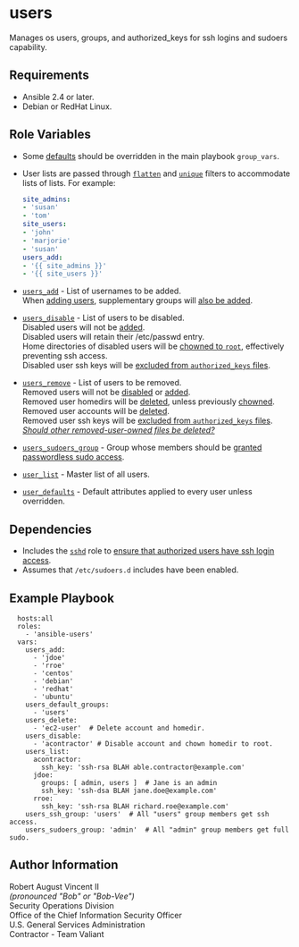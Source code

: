 users
=====

Manages os users, groups, and authorized_keys for ssh logins and sudoers capability.

Requirements
------------

* Ansible 2.4 or later.
* Debian or RedHat Linux.

Role Variables
--------------

- Some [defaults](defaults/main.yml) should be overridden in the main playbook `group_vars`.

- User lists are passed through [`flatten`](https://docs.ansible.com/ansible/latest/user_guide/playbooks_filters.html#list-filters) and [`unique`](https://docs.ansible.com/ansible/latest/user_guide/playbooks_filters.html#set-theory-filters) filters to accommodate lists of lists. For example:

  ```yaml
  site_admins:
  - 'susan'
  - 'tom'
  site_users:
  - 'john'
  - 'marjorie'
  - 'susan'
  users_add:
  - '{{ site_admins }}'
  - '{{ site_users }}'
  ```

- [`users_add`](defaults/main.yml#L2) - List of usernames to be added.  
  When [adding users](tasks/add.yml), supplementary groups will [also be added](tasks/main.yml#L22).

- [`users_disable`](defaults/main.yml#L47) - List of users to be disabled.  
  Disabled users will not be [added](tasks/main.yml#L11).  
  Disabled users will retain their /etc/passwd entry.  
  Home directories of disabled users will be [chowned to `root`](tasks/disable.yml#L15), effectively preventing ssh access.  
  Disabled user ssh keys will be [excluded from `authorized_keys` files](tasks/disable.yml#L29).  

- [`users_remove`](defaults/main.yml#L28) - List of users to be removed.  
  Removed users will not be [disabled](tasks/main.yml#L7) or [added](tasks/main.yml#L11).  
  Removed user homedirs will be [deleted](tasks/remove.yml#L14), unless previously [chowned](tasks/disable.yml#L15).  
  Removed user accounts will be [deleted](tasks/remove.yml#L26).  
  Removed user ssh keys will be [excluded from `authorized_keys` files](tasks/remove.yml#L34).  
  [*Should other removed-user-owned files be deleted?*](To-Do.md#L4)

- [`users_sudoers_group`](defaults/main.yml#L38) - Group whose members should be [granted passwordless sudo access](tasks/main.yml#L32).

- [`user_list`](defaults/main.yml#L32) - Master list of all users.

- [`user_defaults`](defaults/main.yml#L7) - Default attributes applied to every user unless overridden.

Dependencies
------------

* Includes the [`sshd`](https://github.com/willshersystems/ansible-sshd) role to [ensure that authorized users have ssh login access](tasks/main.yml#L46).
* Assumes that `/etc/sudoers.d` includes have been enabled.

Example Playbook
----------------

```
  hosts:all
  roles:
    - 'ansible-users'
  vars:
    users_add:
      - 'jdoe'
      - 'rroe'
      - 'centos'
      - 'debian'
      - 'redhat'
      - 'ubuntu'
	users_default_groups:
	  - 'users'
    users_delete:
      - 'ec2-user'  # Delete account and homedir.
	users_disable:
	  - 'acontractor' # Disable account and chown homedir to root.
    users_list:
	  acontractor:
	    ssh_key: 'ssh-rsa BLAH able.contractor@example.com'
	  jdoe:
        groups: [ admin, users ]  # Jane is an admin
	    ssh_key: 'ssh-dsa BLAH jane.doe@example.com'
	  rroe:
	    ssh_key: 'ssh-rsa BLAH richard.roe@example.com'
	users_ssh_group: 'users'  # All "users" group members get ssh access.
	users_sudoers_group: 'admin'  # All "admin" group members get full sudo.
```

Author Information
------------------

Robert August Vincent II  
*(pronounced "Bob" or "Bob-Vee")*  
Security Operations Division  
Office of the Chief Information Security Officer  
U.S. General Services Administration  
Contractor - Team Valiant  
